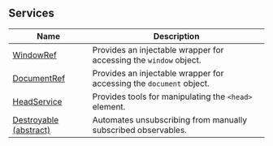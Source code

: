 ## Services

| Name | Description |
| ---  | ---         |
| [WindowRef](coremodule/windowref.html) | Provides an injectable wrapper for accessing the `window` object. |
| [DocumentRef](coremodule/documentref.html) | Provides an injectable wrapper for accessing the `document` object. |
| [HeadService](coremodule/headservice.html) | Provides tools for manipulating the `<head>` element. |
| [Destroyable (abstract)](coremodule/destroyable-(abstract).html) | Automates unsubscribing from manually subscribed observables. |